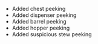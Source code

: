 - Added chest peeking
- Added dispenser peeking
- Added barrel peeking
- Added hopper peeking
- Added suspicious stew peeking